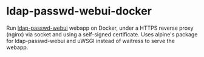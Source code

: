 # ldap-passwd-webui-docker

Run [ldap-passwd-webui](https://github.com/jirutka/ldap-passwd-webui) webapp on Docker, under a HTTPS reverse proxy (nginx) via socket and using a self-signed certificate.  Uses alpine's package for ldap-passwd-webui and uWSGI instead of waitress to serve the webapp.
